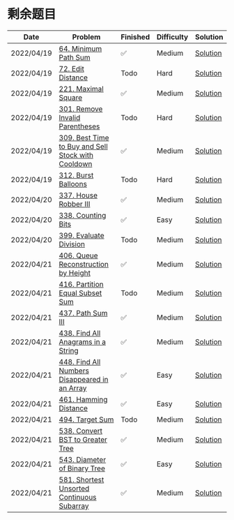 # 剩余题目
| Date       | Problem                                                                                                                            | Finished | Difficulty | Solution                                               |
|------------|------------------------------------------------------------------------------------------------------------------------------------|----------|------------|--------------------------------------------------------|
| 2022/04/19 | [64. Minimum Path Sum](https://leetcode.com/problems/minimum-path-sum/)                                                            | ✅        | Medium     | [Solution](./src/hot100/MinPathSum.java)               |
| 2022/04/19 | [72. Edit Distance](https://leetcode.com/problems/edit-distance/)                                                                  | Todo     | Hard       | [Solution](./src/hot100/MinDistance.java)              |
| 2022/04/19 | [221. Maximal Square](https://leetcode.com/problems/maximal-square/)                                                               | ✅        | Medium     | [Solution](./src/hot100/MaximalSquare.java)            |
| 2022/04/19 | [301. Remove Invalid Parentheses](https://leetcode.com/problems/remove-invalid-parentheses/)                                       | Todo     | Hard       | [Solution](./src/hot100/RemoveInvalidParentheses.java) |
| 2022/04/19 | [309. Best Time to Buy and Sell Stock with Cooldown](https://leetcode.com/problems/best-time-to-buy-and-sell-stock-with-cooldown/) | ✅        | Medium     | [Solution](./src/hot100/MaxProfit.java)                |
| 2022/04/19 | [312. Burst Balloons](https://leetcode.com/problems/burst-balloons/)                                                               | Todo     | Hard       | [Solution](./src/hot100/MaxCoins.java)                 |
| 2022/04/20 | [337. House Robber III](https://leetcode.com/problems/house-robber-iii/)                                                           | ✅        | Medium     | [Solution](./src/hot100/Rob.java)                      |
| 2022/04/20 | [338. Counting Bits](https://leetcode.com/problems/counting-bits/)                                                                 | ✅        | Easy       | [Solution](./src/hot100/CountBits.java)                |
| 2022/04/20 | [399. Evaluate Division](https://leetcode.com/problems/evaluate-division/)                                                         | Todo     | Medium     | [Solution](./src/hot100/CalcEquation.java)             |
| 2022/04/21 | [406. Queue Reconstruction by Height](https://leetcode.com/problems/queue-reconstruction-by-height/)                               | ✅        | Medium     | [Solution](./src/hot100/ReconstructQueue.java)         |
| 2022/04/21 | [416. Partition Equal Subset Sum](https://leetcode.com/problems/partition-equal-subset-sum/)                                       | Todo     | Medium     | [Solution](./src/hot100/CanPartition.java)             |
| 2022/04/21 | [437. Path Sum III](https://leetcode.com/problems/path-sum-iii/)                                                                   | ✅        | Medium     | [Solution](./src/hot100/PathSum.java)                  |
| 2022/04/21 | [438. Find All Anagrams in a String](https://leetcode.com/problems/find-all-anagrams-in-a-string/)                                 | ✅        | Medium     | [Solution](./src/hot100/FindAnagrams.java)             |
| 2022/04/21 | [448. Find All Numbers Disappeared in an Array](https://leetcode.com/problems/find-all-numbers-disappeared-in-an-array/)           | ✅        | Easy       | [Solution](./src/hot100/FindDisappearedNumbers.java)   |
| 2022/04/21 | [461. Hamming Distance](https://leetcode.com/problems/hamming-distance/)                                                           | ✅        | Easy       | [Solution](./src/hot100/HammingDistance.java)          |
| 2022/04/21 | [494. Target Sum](https://leetcode.com/problems/target-sum/)                                                                       | Todo     | Medium     | [Solution](./src/hot100/FindTargetSumWays.java)        |
| 2022/04/21 | [538. Convert BST to Greater Tree](https://leetcode.com/problems/convert-bst-to-greater-tree/)                                     | ✅        | Medium     | [Solution](./src/hot100/ConvertBST.java)               |
| 2022/04/21 | [543. Diameter of Binary Tree](https://leetcode.com/problems/diameter-of-binary-tree/)                                             | ✅        | Easy       | [Solution](./src/hot100/DiameterOfBinaryTree.java)     |
| 2022/04/21 | [581. Shortest Unsorted Continuous Subarray](https://leetcode.com/problems/shortest-unsorted-continuous-subarray/)                 | ✅        | Medium     | [Solution](./src/hot100/FindUnsortedSubarray.java)     |
